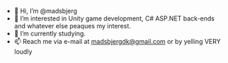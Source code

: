 - 👋 Hi, I’m @madsbjerg
- 👀 I’m interested in Unity game development, C# ASP.NET back-ends and whatever else peaques my interest.
- 🌱 I’m currently studying.
- 📫 Reach me via e-mail at madsbjergdk@gmail.com or by yelling VERY loudly
